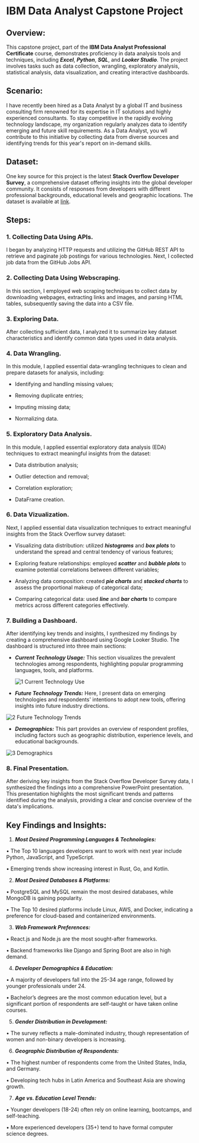 # IBM Data Analyst Capstone Project

## Overview:

This capstone project, part of the **IBM Data Analyst Professional Certificate** course, demonstrates proficiency in data analysis tools and techniques, including **_Excel_**, **_Python_**, **_SQL_**, and **_Looker Studio_**. The project involves tasks such as data collection, wrangling, exploratory analysis, statistical analysis, data visualization, and creating interactive dashboards. 

## Scenario:

I have recently been hired as a Data Analyst by a global IT and business consulting firm renowned for its expertise in IT solutions and highly experienced consultants. To stay competitive in the rapidly evolving technology landscape, my organization regularly analyzes data to identify emerging and future skill requirements. As a Data Analyst, you wll contribute to this initiative by collecting data from diverse sources and identifying trends for this year's report on in-demand skills. 

## Dataset:

One key source for this project is the latest **Stack Overflow Developer Survey**, a comprehensive dataset offering insights into the global developer community. It consists of responses from developers with different professional backgrounds, educational levels and geographic locations. The dataset is available at [link](https://stackoverflow.blog/2024/08/06/2024-developer-survey/).

## Steps:

### 1. Collecting Data Using APIs.

I began by analyzing HTTP requests and utilizing the GitHub REST API to retrieve and paginate job postings for various technologies. Next, I collected job data from the GitHub Jobs API.

### 2. Collecting Data Using Webscraping.

In this section, I employed web scraping techniques to collect data by downloading webpages, extracting links and images, and parsing HTML tables, subsequently saving the data into a CSV file.

### 3. Exploring Data.

After collecting sufficient data, I analyzed it to summarize key dataset characteristics and identify common data types used in data analysis.

### 4. Data Wrangling.

In this module, I applied essential data-wrangling techniques to clean and prepare datasets for analysis, including:

- Identifying and handling missing values;

- Removing duplicate entries;

- Imputing missing data;

- Normalizing data.

### 5. Exploratory Data Analysis.

In this module, I applied essential exploratory data analysis (EDA) techniques to extract meaningful insights from the dataset:
  
- Data distribution analysis;

- Outlier detection and removal;

- Correlation exploration;

- DataFrame creation.

### 6. Data Vizualization.

Next, I applied essential data visualization techniques to extract meaningful insights from the Stack Overflow survey dataset:

- Visualizing data distribution: utilized **_histograms_** and **_box plots_** to understand the spread and central tendency of various features;

- Exploring feature relationships: employed **_scatter_** and **_bubble plots_** to examine potential correlations between different variables;

- Analyzing data composition: created **_pie charts_** and **_stacked charts_** to assess the proportional makeup of categorical data;

- Comparing categorical data: used **_line_** and **_bar charts_** to compare metrics across different categories effectively.

### 7. Building a Dashboard.

After identifying key trends and insights, I synthesized my findings by creating a comprehensive dashboard using Google Looker Studio. The dashboard is structured into three main sections:

- **_Current Technology Usage:_** This section visualizes the prevalent technologies among respondents, highlighting popular programming languages, tools, and platforms.

  ![1 Current Technology Use](https://github.com/user-attachments/assets/3d43a817-ba92-4600-b99c-6046eec11268)

- **_Future Technology Trends:_** Here, I present data on emerging technologies and respondents' intentions to adopt new tools, offering insights into future industry directions.

 ![2 Future Technology Trends](https://github.com/user-attachments/assets/aa1c505f-ed2c-4e11-8604-a7daa62038ec)

- **_Demographics:_** This part provides an overview of respondent profiles, including factors such as geographic distribution, experience levels, and educational backgrounds.

![3 Demographics](https://github.com/user-attachments/assets/8507e6c8-139e-49b8-8559-bd9a8c024964)

### 8. Final Presentation.

After deriving key insights from the Stack Overflow Developer Survey data, I synthesized the findings into a comprehensive PowerPoint presentation. This presentation highlights the most significant trends and patterns identified during the analysis, providing a clear and concise overview of the data's implications.

## Key Findings and Insights:

1. **_Most Desired Programming Languages & Technologies:_**

•	The Top 10 languages developers want to work with next year include Python, JavaScript, and TypeScript.

•	Emerging trends show increasing interest in Rust, Go, and Kotlin.

2. **_Most Desired Databases & Platforms:_**

•	PostgreSQL and MySQL remain the most desired databases, while MongoDB is gaining popularity.

•	The Top 10 desired platforms include Linux, AWS, and Docker, indicating a preference for cloud-based and containerized environments.

3. **_Web Framework Preferences:_**

•	React.js and Node.js are the most sought-after frameworks.

•	Backend frameworks like Django and Spring Boot are also in high demand.

4. **_Developer Demographics & Education:_**

•	A majority of developers fall into the 25-34 age range, followed by younger professionals under 24.

•	Bachelor’s degrees are the most common education level, but a significant portion of respondents are self-taught or have taken online courses.

5. **_Gender Distribution in Development:_**

•	The survey reflects a male-dominated industry, though representation of women and non-binary developers is increasing.

6. **_Geographic Distribution of Respondents:_**

•	The highest number of respondents come from the United States, India, and Germany.

•	Developing tech hubs in Latin America and Southeast Asia are showing growth.

7. **_Age vs. Education Level Trends:_**

•	Younger developers (18-24) often rely on online learning, bootcamps, and self-teaching.

•	More experienced developers (35+) tend to have formal computer science degrees.
